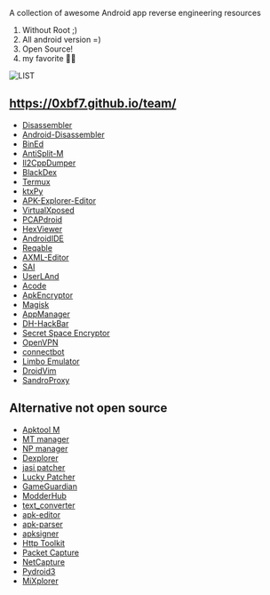 A collection of awesome Android app reverse engineering resources

1. Without Root ;)
2. All android version =)
3. Open Source!
4. my favorite 🤫🤐

![LIST](https://github.com/ariadesupriyatna/software-reverse-engineering/blob/main/BlackFishSeven.jpg)

## https://0xbf7.github.io/team/
- [Disassembler](https://github.com/timscriptov/Disassembler/releases)
- [Android-Disassembler](https://github.com/yhs0602/Android-Disassembler/releases)
- [BinEd](https://github.com/exbin/bined-android/releases)
- [AntiSplit-M](https://github.com/AbdurazaaqMohammed/AntiSplit-M/releases)
- [Il2CppDumper](https://github.com/Poko-Apps/Il2cppDumpDroidGUI/releases)
- [BlackDex](https://github.com/CodingGay/BlackDex/releases)
- [Termux](https://github.com/termux/termux-app/releases)
- [ktxPy](https://github.com/PsiCodes/ktxpy/releases)
- [APK-Explorer-Editor](https://github.com/apk-editor/APK-Explorer-Editor/releases)
- [VirtualXposed](https://github.com/android-hacker/VirtualXposed/releases)
- [PCAPdroid](https://github.com/emanuele-f/PCAPdroid/releases)
- [HexViewer](https://f-droid.org/packages/fr.ralala.hexviewer/)
- [AndroidIDE](https://github.com/AndroidIDEOfficial/AndroidIDE/releases)
- [Reqable](https://github.com/reqable/reqable-app/releases)
- [AXML-Editor](https://github.com/AbdurazaaqMohammed/AXML-Editor/releases)
- [SAI](https://github.com/Aefyr/SAI/releases)
- [UserLAnd](https://github.com/CypherpunkArmory/UserLAnd/releases)
- [Acode](https://github.com/deadlyjack/Acode)
- [ApkEncryptor](https://github.com/FlyingYu-Z/ApkEncryptor)
- [Magisk](https://github.com/topjohnwu/Magisk/releases)
- [AppManager](https://github.com/MuntashirAkon/AppManager/releases)
- [DH-HackBar](https://github.com/darknethaxor/DH-HackBar/releases)
- [Secret Space Encryptor](https://f-droid.org/packages/com.paranoiaworks.unicus.android.sse/)
- [OpenVPN](https://github.com/schwabe/ics-openvpn/releases)
- [connectbot](https://github.com/connectbot/connectbot/releases)
- [Limbo Emulator](https://github.com/limboemu/limbo/releases)
- [DroidVim](https://github.com/shiftrot/droidvim/releases)
- [SandroProxy](https://github.com/SuppSandroB/sandrop)
## Alternative not open source 
- [Apktool M](https://maximoff.su/apktool/?lang=en)
- [MT manager](https://mt2.cn/)
- [NP manager](http://normalplayer.top)
- [Dexplorer](https://play.google.com/store/apps/details?id=com.dexplorer)
- [jasi patcher](https://jasi2169.com/jasi-patcher/)
- [Lucky Patcher](https://www.luckypatchers.com/download/)
- [GameGuardian](https://gameguardian.net/download)
- [ModderHub](https://github.com/modder-hub/Modder_Hub/releases/tag/ModderHub)
- [text_converter](https://play.google.com/store/apps/details?id=duy.com.text_converter)
- [apk-editor](https://apk-editor.id.uptodown.com/android/download)
- [apk-parser](https://apkpure.com/id/apk-parser/com.gmail.heagoo.apkeditor.parser)
- [apksigner](https://play.google.com/store/apps/details?id=com.haibison.apksigner)
- [Http Toolkit](https://play.google.com/store/apps/details?id=tech.httptoolkit.android.v1)
- [Packet Capture](https://play.google.com/store/apps/details?id=app.greyshirts.sslcapture)
- [NetCapture](https://play.google.com/store/apps/details?id=com.minhui.networkcapture)
- [Pydroid3](https://play.google.com/store/apps/details?id=ru.iiec.pydroid3)
- [MiXplorer](https://drive.google.com/drive/folders/1BfeK39boriHy-9q76eXLLqbCwfV17-Gv)
